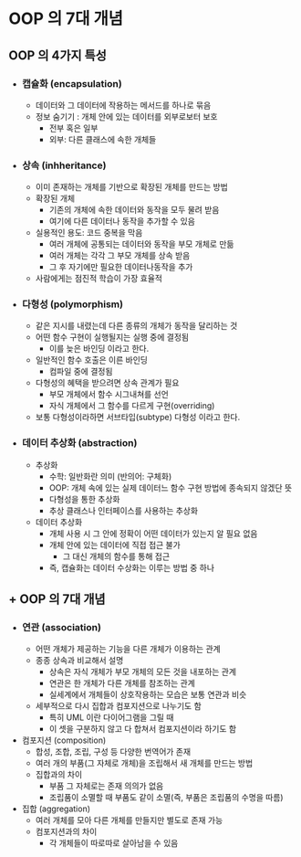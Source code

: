 # OOP 의 7대 개념

## OOP 의 4가지 특성

* ### 캡슐화 (encapsulation)
  * 데이터와 그 데이터에 작용하는 메서드를 하나로 묶음
  * 정보 숨기기 : 개체 안에 있는 데이터를 외부로보터 보호
    * 전부 혹은 일부
    * 외부: 다른 클래스에 속한 개체들
* ### 상속 (inhheritance)
  * 이미 존재하는 개체를 기반으로 확장된 개체를 만드는 방법
  * 확장된 개체
    * 기존의 개체에 속한 데이터와 동작을 모두 물려 받음
    * 여기에 다른 데이터나 동작을 추가할 수 있음
  * 실용적인 용도: 코드 중복을 막음
    * 여러 개체에 공통되는 데이터와 동작을 부모 개체로 만듦
    * 여러 개체는 각각 그 부모 개체를 상속 받음
    * 그 후 자기에만 필요한 데이터나동작을 추가
  * 사람에게는 점진적 학습이 가장 효율적
* ### 다형성 (polymorphism)
  * 같은 지시를 내렸는데 다른 종류의 개체가 동작을 달리하는 것
  * 어떤 함수 구현이 실행될지는 실행 중에 결정됨
    * 이를 늦은 바인딩 이라고 한다.
  * 일반적인 함수 호출은 이른 바인딩
    * 컴파일 중에 결정됨
  * 다형성의 혜택을 받으려면 상속 관계가 필요
    * 부모 개체에서 함수 시그내쳐를 선언
    * 자식 개체에서 그 함수를 다르게 구현(overriding)
  * 보통 다형성이라하면 서브타입(subtype) 다형성 이라고 한다.
* ### 데이터 추상화 (abstraction)
  * 추상화
    * 수학: 일반화란 의미 (반의어: 구체화)
    * OOP: 개체 속에 있는 실제 데이터느 함수 구현 방법에 종속되지 않겠단 뜻
    * 다형성을 통한 추상화
    * 추상 클래스나 인터페이스를 사용하는 추상화
  * 데이터 추상화
    * 개체 사용 시 그 안에 정확이 어떤 데이터가 있는지 알 필요 없음
    * 개체 안에 있는 데이터에 직접 접근 불가
      * 그 대신 개체의 함수를 통해 접근
    * 즉, 캡슐화는 데이터 수상화는 이루는 방법 중 하나

## + OOP 의 7대 개념

* ### 연관  (association)
  * 어떤 개체가 제공하는 기능을 다른 개체가 이용하는 관계
  * 종종 상속과 비교해서 설명
    * 상속은 자식 개체가 부모 개체의 모든 것을 내포하는 관계
    * 연관은 한 개체가 다른 개체를 참조하는 관계
    * 실세계에서 개체들이 상호작용하는 모습은 보통 연관과 비슷
  * 세부적으로 다시 집합과 컴포지션으로 나누기도 함
    * 특히 UML 이란 다이어그램을 그릴 때
    * 이 셋을 구분하지 않고 다 합쳐서 컴포지션이라 하기도 함
* 컴포지션 (composition)
  * 합성, 조합, 조립, 구성 등 다양한 번역어가 존재
  * 여러 개의 부품(그 자체로 개체)을 조립해서 새 개체를 만드는 방법
  * 집합과의 차이
    * 부품 그 자체로는 존재 의의가 없음
    * 조립품이 소멸할 때 부품도 같이 소멸(즉, 부품은 조립품의 수명을 따름)
* 집합 (aggregation)
  * 여러 개체를 모아 다른 개체를 만들지만 별도로 존재 가능
  * 컴포지션과의 차이
    * 각 개체들이 따로따로 살아남을 수 있음

